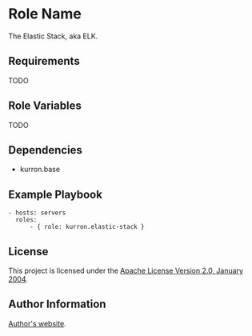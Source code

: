 Role Name
=========

The Elastic Stack, aka ELK.

Requirements
------------

TODO

Role Variables
--------------

TODO

Dependencies
------------

* kurron.base

Example Playbook
----------------

```
- hosts: servers
  roles:
      - { role: kurron.elastic-stack }
```

License
-------

This project is licensed under the [Apache License Version 2.0, January 2004](http://www.apache.org/licenses/).

Author Information
------------------

[Author's website](http://jvmguy.com/).
